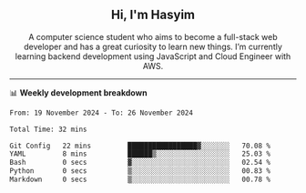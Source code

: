 <h2 align="center">Hi, I'm Hasyim</h2>

<p align="center">A computer science student who aims to become a full-stack web developer and has a great curiosity to learn new things. I’m currently learning backend development using JavaScript and Cloud Engineer with AWS.</p>

---

📊 **Weekly development breakdown**

<!--START_SECTION:waka-->

```txt
From: 19 November 2024 - To: 26 November 2024

Total Time: 32 mins

Git Config   22 mins         █████████████████▓░░░░░░░   70.08 %
YAML         8 mins          ██████▒░░░░░░░░░░░░░░░░░░   25.03 %
Bash         0 secs          ▓░░░░░░░░░░░░░░░░░░░░░░░░   02.54 %
Python       0 secs          ▒░░░░░░░░░░░░░░░░░░░░░░░░   00.83 %
Markdown     0 secs          ▒░░░░░░░░░░░░░░░░░░░░░░░░   00.78 %
```

<!--END_SECTION:waka-->

<!-- - You can reach me on **hasyim11c@gmail.com** -->
